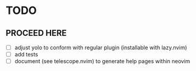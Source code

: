 # TODO

## PROCEED HERE ##

- [ ] adjust yolo to conform with regular plugin (installable with lazy.nvim)
- [ ] add tests
- [ ] document (see telescope.nvim) to generate help pages within neovim
